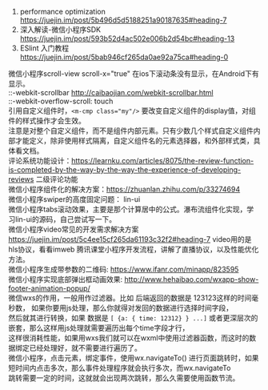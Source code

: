1. performance optimization
https://juejin.im/post/5b496d5d5188251a90187635#heading-7
2. 深入解读-微信小程序SDK
https://juejin.im/post/593b52d4ac502e006b2d54bc#heading-13
3. ESlint 入门教程
https://juejin.im/post/5bab946cf265da0ae92a75ca#heading-0

微信小程序scroll-view scroll-x="true" 在ios下滚动条没有显示，在Android下有显示。   
::-webkit-scrollbar   <http://caibaojian.com/webkit-scrollbar.html>   
::-webkit-overflow-scroll: touch  
引用自定义组件时，`<m-cmp class="my"/>` 要改变自定义组件的display值，对组件的样式操作才会生效。   
注意是对整个自定义组件，而不是组件内部元素。只有少数几个样式自定义组件内部才能定义，除非使用样式隔离，自定义组件名的元素选择器，和外部样式类，具体看文档。     
评论系统功能设计：<https://learnku.com/articles/8075/the-review-function-is-completed-by-the-way-by-the-way-the-experience-of-developing-reviews>  二级评论功能   
微信小程序组件化的解决方案：<https://zhuanlan.zhihu.com/p/33274694>   
微信小程序swiper的高度固定问题： lin-ui   
微信小程序tabs滚动效果，主要是那个计算居中的公式。瀑布流组件化实现，学习lin-ui的源码，自己尝试写一下。   
微信小程序video常见的开发需求解决方案<https://juejin.im/post/5c4ee15cf265da61193c32f2#heading-7> video用的是hls协议，看看imweb
腾讯课堂小程序开发流程，讲解了直播协议，以及性能优化方法。    
微信小程序生成带参数的二维码: <https://www.ifanr.com/minapp/823595>   
微信小程序实现底部弹出框动画效果: <http://www.hehaibao.com/wxapp-show-footer-animation-popup/>   
微信wxs的作用，一般用作过滤器。比如 后端返回的数据是 123123这样的时间毫秒数， 如果你要用js处理，那么你就得对发回的数据进行选择时间字段，   
然后就其进行转换，如果 数据是 `[ {a: { time: 12312} } ...]` 或者更深层次的嵌套，那么这样用js处理就需要遍历出每个time字段才行，   
这样很消耗性能，如果用wxs我们就可以在wxml中使用过滤器函数，而这时的数据绑定已经处理好，就不需要进行遍历了。    
微信小程序，点击元素，绑定事件，使用wx.navigateTo() 进行页面跳转时，如果短时间内点击多次，那么事件处理程序就会执行多次，而wx.navigateTo   
跳转需要一定的时间，这就就会出现两次跳转，那么久需要使用函数节流。     







